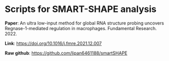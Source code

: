 # Scripts for SMART-SHAPE analysis

**Paper**: An ultra low-input method for global RNA structure probing uncovers Regnase-1-mediated regulation in macrophages. Fundamental Research. 2022.

**Link**: <a href="https://doi.org/10.1016/j.fmre.2021.12.007">https://doi.org/10.1016/j.fmre.2021.12.007</a>

**Raw github**: <a href="https://github.com/lipan6461188/smartSHAPE">https://github.com/lipan6461188/smartSHAPE</a>